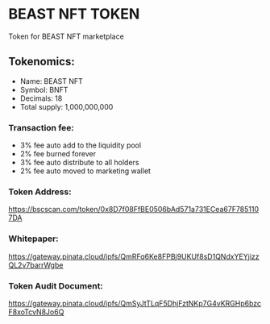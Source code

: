 # BEAST NFT TOKEN

Token for BEAST NFT marketplace

## Tokenomics:
- Name: BEAST NFT
- Symbol: BNFT
- Decimals: 18
- Total supply: 1,000,000,000
        
### Transaction fee:    
- 3% fee auto add to the liquidity pool
- 2% fee burned forever
- 3% fee auto distribute to all holders
- 2% fee auto moved to marketing wallet

### Token Address: 
https://bscscan.com/token/0x8D7f08FfBE0506bAd571a731ECea67F7851107DA

### Whitepaper:
https://gateway.pinata.cloud/ipfs/QmRFq6Ke8FPBj9UKUf8sD1QNdxYEYjizzQL2v7barrWgbe

### Token Audit Document:
https://gateway.pinata.cloud/ipfs/QmSyJtTLqF5DhjFztNKp7G4vKRGHp6bzcF8xoTcvN8Jo6Q
